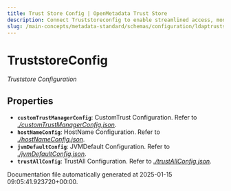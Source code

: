 ```yaml
---
title: Trust Store Config | OpenMetadata Trust Store
description: Connect Truststoreconfig to enable streamlined access, monitoring, or search of enterprise data using secure and scalable integrations.
slug: /main-concepts/metadata-standard/schemas/configuration/ldaptruststoreconfig/truststoreconfig
---
```


# TruststoreConfig

*Truststore Configuration*

## Properties

- **`customTrustManagerConfig`**: CustomTrust Configuration. Refer to *[./customTrustManagerConfig.json](#customTrustManagerConfig.json)*.
- **`hostNameConfig`**: HostName Configuration. Refer to *[./hostNameConfig.json](#hostNameConfig.json)*.
- **`jvmDefaultConfig`**: JVMDefault Configuration. Refer to *[./jvmDefaultConfig.json](#jvmDefaultConfig.json)*.
- **`trustAllConfig`**: TrustAll Configuration. Refer to *[./trustAllConfig.json](#trustAllConfig.json)*.


Documentation file automatically generated at 2025-01-15 09:05:41.923720+00:00.
